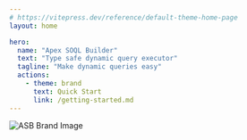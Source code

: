 ```yaml
---
# https://vitepress.dev/reference/default-theme-home-page
layout: home

hero:
  name: "Apex SOQL Builder"
  text: "Type safe dynamic query executor"
  tagline: "Make dynamic queries easy"
  actions:
    - theme: brand
      text: Quick Start
      link: /getting-started.md
---
```


![ASB Brand Image](/brand-m.png)
